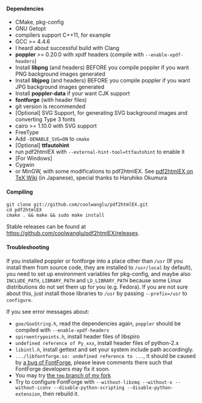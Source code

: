 #### Dependencies

* CMake, pkg-config
* GNU Getopt
* compilers support C++11, for example
 * GCC >= 4.4.6
 * I heard about successful build with Clang 
* **poppler** >= 0.20.0 with xpdf headers (compile with `--enable-xpdf-headers`)
 * Install **libpng** (and headers) BEFORE you compile poppler if you want PNG background images generated
 * Install **libjpeg** (and headers) BEFORE you compile poppler if you want JPG background images generated
 * Install **poppler-data** if your want CJK support
* **fontforge** (with header files)
 * git version is recommended
* [Optional] SVG Support, for generating SVG background images and converting Type 3 fonts
 * cairo >= 1.10.0 with SVG support
 * FreeType
 * Add `-DENABLE_SVG=ON` to `cmake`
* [Optional] **ttfautohint**
 * run pdf2htmlEX with `--external-hint-tool=ttfautohint` to enable it
* [For Windows]
 * Cygwin 
 * or MinGW, with some modifications to pdf2htmlEX. See [pdf2htmlEX on TeX Wiki](http://oku.edu.mie-u.ac.jp/~okumura/texwiki/?pdf2htmlEX) (in Japanese), special thanks to Haruhiko Okumura

#### Compiling

    git clone git://github.com/coolwanglu/pdf2htmlEX.git
    cd pdf2htmlEX
    cmake . && make && sudo make install

Stable releases can be found at <https://github.com/coolwanglu/pdf2htmlEX/releases>.

#### Troubleshooting

If you installed poppler or fontforge into a place other than `/usr` (If you install them from source code, they are installed to `/usr/local` by default), you need to set up environment variables for pkg-config, and maybe also `INCLUDE_PATH`, `LIBRARY_PATH` and `LD_LIBRARY_PATH` because some Linux distributions do not set them up for you (e.g. Fedora). If you are not sure about this, just install those libraries to `/usr` by passing `--prefix=/usr` to `configure`.

If you see error messages about:

 - `goo/GooString.h`, read the dependencies again, `poppler` should be compiled with `--enable-xpdf-headers`
 - `spiroentrypoints.h`, install header files of libspiro
 - `undefined reference of Py_xxx`, install header files of python-2.x
 - `libintl.h`, install gettext and set your system include path accordingly.
 - `.../libfontforge.so: undefined reference to ...`, it should be caused by [a bug of FontForge](https://github.com/fontforge/fontforge/issues/465), please leave comments there such that FontForge developers may fix it soon.
  - You may try [the `tmp` branch of my fork](https://github.com/coolwanglu/fontforge/tree/tmp)
  - Try to configure FontForge with `--without-libzmq --without-x --without-iconv --disable-python-scripting --disable-python-extension`, then rebuild it. 
